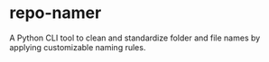 # repo-namer
A Python CLI tool to clean and standardize folder and file names by applying customizable naming rules.
